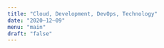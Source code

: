 ```yaml
---
title: "Cloud, Development, DevOps, Technology"
date: "2020–12–09"
menu: "main"
draft: "false"
---
```

